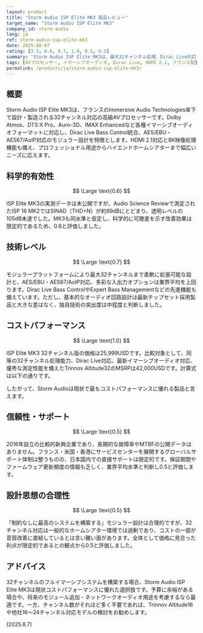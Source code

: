 ```yaml
---
layout: product
title: "Storm Audio ISP Elite MK3 製品レビュー"
target_name: "Storm Audio ISP Elite MK3"
company_id: storm-audio
lang: ja
ref: storm-audio-isp-elite-mk3
date: 2025-08-07
rating: [3.3, 0.6, 0.7, 1.0, 0.5, 0.5]
summary: "Storm Audio ISP Elite MK3は、最大32チャンネル処理、Dirac Live対応、各種イマーシブオーディオフォーマット対応を備えたフランス製高級AVプロセッサーで、同等の機能・性能を持つTrinnov Altitude32との比較によりコストパフォーマンス評価1.0を獲得しました。"
tags: [AVプロセッサー, イマーシブオーディオ, Dirac Live, HDMI 2.1, フランス製]
permalink: /products/ja/storm-audio-isp-elite-mk3/
---
```


## 概要

Storm Audio ISP Elite MK3は、フランスのImmersive Audio Technologies傘下で設計・製造される32チャンネル対応の高級AVプロセッサーです。Dolby Atmos、DTS:X Pro、Auro-3D、IMAX Enhancedなど各種イマーシブオーディオフォーマットに対応し、Dirac Live Bass Control統合、AES/EBU・AES67/AoIP対応のモジュラー設計を特徴とします。HDMI 2.1対応と8K映像処理機能も備え、プロフェッショナル用途からハイエンドホームシアターまで幅広いニーズに応えます。

## 科学的有効性

$$ \Large \text{0.6} $$

ISP Elite MK3の実測データは未公開ですが、Audio Science Reviewで測定されたISP 16 MK2ではSINAD（THD+N）が約99dBにとどまり、透明レベルの105dB未達でした。MK3も同水準と仮定し、科学的に可聴差を示す改善効果は限定的であるため、0.6と評価しました。

## 技術レベル

$$ \Large \text{0.7} $$

モジュラープラットフォームにより最大32チャンネルまで柔軟に拡張可能な設計と、AES/EBU・AES67/AoIP対応、多彩な入出力オプションは業界平均を上回ります。Dirac Live Bass ControlやExpert Bass Managementなどの先進機能も備えています。ただし、基本的なオーディオ回路設計は最新チップセット採用製品と大きな差はなく、独自技術の突出度は中程度と判断しました。

## コストパフォーマンス

$$ \Large \text{1.0} $$

ISP Elite MK3 32チャンネル版の価格は25,999USDです。比較対象として、同等の32チャンネル処理能力、Dirac Live対応、最新イマーシブオーディオ対応、優秀な測定性能を備えたTrinnov Altitude32のMSRPは42,000USDです。計算式は以下の通りです。

したがって、Storm Audioは現状で最もコストパフォーマンスに優れる製品と言えます。

## 信頼性・サポート

$$ \Large \text{0.5} $$

2016年設立の比較的新興企業であり、長期的な故障率やMTBFの公開データはありません。フランス・米国・香港にサービスセンターを展開するグローバルサポート体制は整うものの、日本国内での直接サポートは限定的です。保証期間やファームウェア更新頻度の情報も乏しく、業界平均水準と判断し0.5と評価します。

## 設計思想の合理性

$$ \Large \text{0.5} $$

「制約なしに最高のシステムを構築する」モジュラー設計は合理的ですが、32チャンネル対応は一般的なホームシアター環境では過剰であり、コストの一部が音質改善に直結しているとは言い難い面があります。全体として価格に見合った利点が限定的であるとの観点から0.5と評価しました。

## アドバイス

32チャンネルのフルイマーシブシステムを構築する場合、Storm Audio ISP Elite MK3は現状コストパフォーマンスに優れた選択肢です。予算に余裕がある場合や、将来のモジュール追加・ネットワークオーディオ用途を考慮するなら最適です。一方、チャンネル数がそれほど多く不要であれば、Trinnov Altitude16や他社16～24チャンネル対応モデルの検討をお勧めします。

(2025.8.7)
